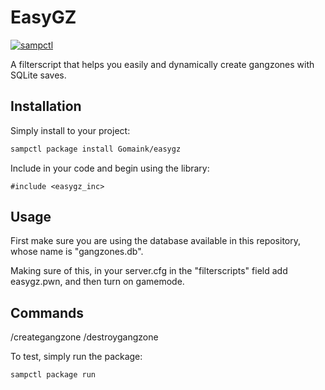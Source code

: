 # EasyGZ

[![sampctl](https://img.shields.io/badge/sampctl-easygz_inc-2f2f2f.svg?style=for-the-badge)](https://github.com/Gomaink/easygz_inc)

A filterscript that helps you easily and dynamically create gangzones with SQLite saves.

## Installation

Simply install to your project:

```bash
sampctl package install Gomaink/easygz
```

Include in your code and begin using the library:

```pawn
#include <easygz_inc>
```

## Usage

First make sure you are using the database available in this repository, whose name is "gangzones.db".

Making sure of this, in your server.cfg in the "filterscripts" field add easygz.pwn, and then turn on gamemode.

## Commands

/creategangzone
/destroygangzone <id>

To test, simply run the package:

```bash
sampctl package run
```
